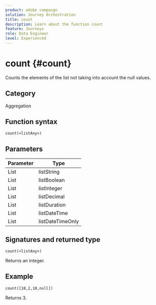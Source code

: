 ```yaml
---
product: adobe campaign
solution: Journey Orchestration
title: count
description: Learn about the function count
feature: Journeys
role: Data Engineer
level: Experienced
---
```


# count {#count}

Counts the elements of the list not taking into account the null values.

## Category

Aggregation

## Function syntax

`count(<listAny>)`

## Parameters

| Parameter | Type             |
|-----------|------------------|
| List      | listString       |
| List      | listBoolean      |
| List      | listInteger      |
| List      | listDecimal      |
| List      | listDuration     |
| List      | listDateTime     |
| List      | listDateTimeOnly |

## Signatures and returned type

`count(<listAny>)`

Returns an integer.

## Example

`count([10,2,10,null])`

Returns 3.
